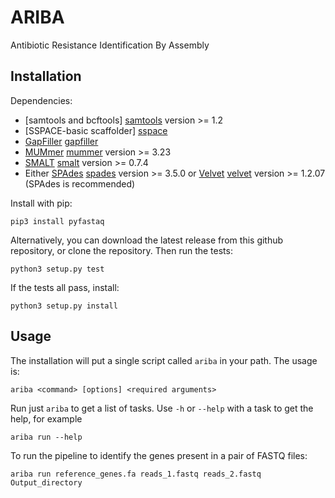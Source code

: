 ARIBA
=====

Antibiotic Resistance Identification By Assembly


Installation
------------

Dependencies:
  * [samtools and bcftools] [samtools]  version >= 1.2
  * [SSPACE-basic scaffolder] [sspace]
  * [GapFiller] [gapfiller]
  * [MUMmer] [mummer] version >= 3.23
  * [SMALT] [smalt] version >= 0.7.4
  * Either [SPAdes] [spades] version >= 3.5.0 or [Velvet] [velvet] version >= 1.2.07
    (SPAdes is recommended)

Install with pip:

    pip3 install pyfastaq

Alternatively, you can download the latest release from this github repository,
or clone the repository. Then run the tests:

    python3 setup.py test

If the tests all pass, install:

    python3 setup.py install



Usage
-----

The installation will put a single script called `ariba` in your path.
The usage is:

    ariba <command> [options] <required arguments>

Run just `ariba` to get a list of tasks. Use `-h` or `--help`
with a task to get the help, for example

    ariba run --help

To run the pipeline to identify the genes present in a pair of FASTQ files:

    ariba run reference_genes.fa reads_1.fastq reads_2.fastq Output_directory



  [gapfiller]: http://www.baseclear.com/genomics/bioinformatics/basetools/gapfiller
  [mummer]: http://mummer.sourceforge.net/
  [samtools]: http://www.htslib.org/
  [smalt]: https://www.sanger.ac.uk/resources/software/smalt/
  [spades]: http://bioinf.spbau.ru/spades
  [sspace]: http://www.baseclear.com/genomics/bioinformatics/basetools/SSPACE
  [velvet]: http://www.ebi.ac.uk/~zerbino/velvet/
